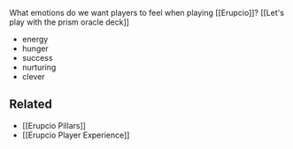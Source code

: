 What emotions do we want players to feel when playing [[Erupcio]]?
[[Let's play with the prism oracle deck]]
- energy
- hunger
- success
- nurturing
- clever

Related
---
- [[Erupcio Pillars]]
- [[Erupcio Player Experience]]